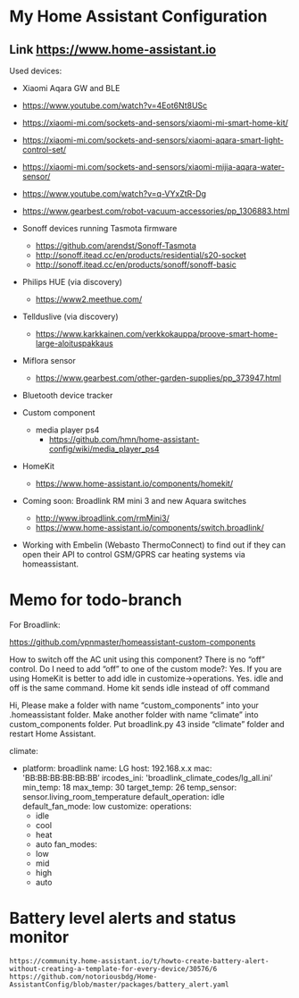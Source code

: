 # My Home Assistant Configuration

## Link https://www.home-assistant.io

Used devices:

- Xiaomi Aqara GW and BLE
 - https://www.youtube.com/watch?v=4Eot6Nt8USc
 - https://xiaomi-mi.com/sockets-and-sensors/xiaomi-mi-smart-home-kit/
 - https://xiaomi-mi.com/sockets-and-sensors/xiaomi-aqara-smart-light-control-set/
 - https://xiaomi-mi.com/sockets-and-sensors/xiaomi-mijia-aqara-water-sensor/
 - https://www.youtube.com/watch?v=q-VYxZtR-Dg
 - https://www.gearbest.com/robot-vacuum-accessories/pp_1306883.html


- Sonoff devices running Tasmota firmware
  - https://github.com/arendst/Sonoff-Tasmota
  - http://sonoff.itead.cc/en/products/residential/s20-socket
  - http://sonoff.itead.cc/en/products/sonoff/sonoff-basic


- Philips HUE (via discovery)
  - https://www2.meethue.com/


- Tellduslive (via discovery)
  - https://www.karkkainen.com/verkkokauppa/proove-smart-home-large-aloituspakkaus


- Miflora sensor
  - https://www.gearbest.com/other-garden-supplies/pp_373947.html

- Bluetooth device tracker

- Custom component
  - media player ps4
    - https://github.com/hmn/home-assistant-config/wiki/media_player_ps4

- HomeKit
  - https://www.home-assistant.io/components/homekit/

- Coming soon: Broadlink RM mini 3 and new Aquara switches
  - http://www.ibroadlink.com/rmMini3/
  - https://www.home-assistant.io/components/switch.broadlink/

- Working with Embelin (Webasto ThermoConnect) to find out if they can open their API to control GSM/GPRS car heating systems via homeassistant.

# Memo for todo-branch
For Broadlink:

https://github.com/vpnmaster/homeassistant-custom-components

How to switch off the AC unit using this component? There is no “off” control. Do I need to add “off” to one of the custom mode?:
  Yes. If you are using HomeKit is better to add idle in customize->operations.
Yes. idle and off is the same command. Home kit sends idle instead of off command

  Hi,
  Please make a folder with name “custom_components” into your .homeassistant folder.
  Make another folder with name “climate” into custom_components folder.
  Put broadlink.py 43 inside “climate” folder and restart Home Assistant.

climate:
  - platform: broadlink
    name: LG
    host: 192.168.x.x
    mac: 'BB:BB:BB:BB:BB:BB’
    ircodes_ini: 'broadlink_climate_codes/lg_all.ini’
    min_temp: 18
    max_temp: 30
    target_temp: 26
    temp_sensor: sensor.living_room_temperature
    default_operation: idle
    default_fan_mode: low
    customize:
    operations:
    - idle
    - cool
    - heat
    - auto
    fan_modes:
    - low
    - mid
    - high
    - auto



  # Battery level alerts and status monitor
    https://community.home-assistant.io/t/howto-create-battery-alert-without-creating-a-template-for-every-device/30576/6
    https://github.com/notoriousbdg/Home-AssistantConfig/blob/master/packages/battery_alert.yaml

